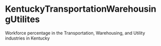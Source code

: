 # KentuckyTransportationWarehousingUtilites
Workforce percentage in the Transportation, Warehousing, and Utility industries in Kentucky
